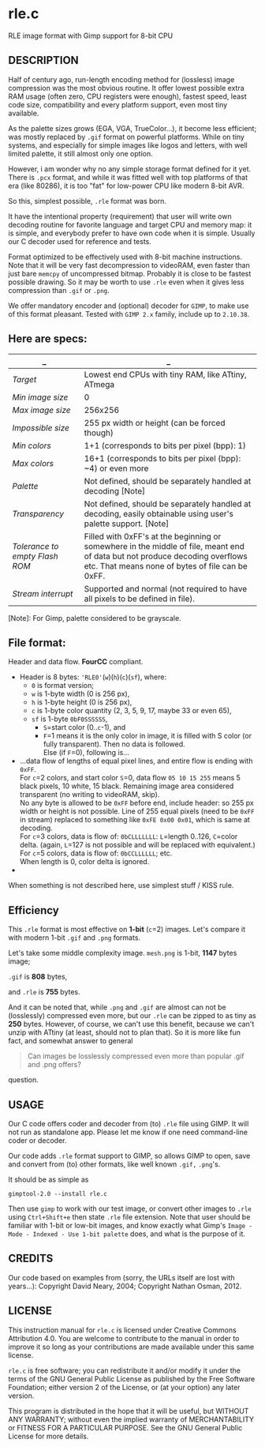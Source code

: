 # rle.c
RLE image format with Gimp support for 8-bit CPU

DESCRIPTION
-----------
Half of century ago, run-length encoding method for (lossless) image compression was the most obvious routine. It offer lowest possible extra RAM usage (often zero, CPU registers were enough), fastest speed, least code size, compatibility and every platform support, even most tiny available.

As the palette sizes grows (EGA, VGA, TrueColor...), it become less efficient; was mostly replaced by `.gif` format on powerful platforms. While on tiny systems, and especially for simple images like logos and letters, with well limited palette, it still almost only one option.

However, i am wonder why no any simple storage format defined for it yet. There is `.pcx` format, and while it was fitted well with top platforms of that era (like 80286), it is too "fat" for low-power CPU like modern 8-bit AVR.

So this, simplest possible, `.rle` format was born.

It have the intentional property (requirement) that user will write own decoding routine for favorite language and target CPU and memory map: it is simple, and everybody prefer to have own code when it is simple. Usually our C decoder used for reference and tests.

Format optimized to be effectively used with 8-bit machine instructions. <br> Note that it will be very fast decompression to videoRAM, even faster than just bare `memcpy` of uncompressed bitmap. Probably it is close to be fastest possible drawing. So it may be worth to use `.rle` even when it gives less compression than `.gif` or `.png`.

We offer mandatory encoder and (optional) decoder for `GIMP`, to make use of this format pleasant. Tested with `GIMP 2.x` family, include up to `2.10.38`.

Here are specs:
--------------

| _ | _ |
|------------------|---|
_Target_ | Lowest end CPUs with tiny RAM, like ATtiny, ATmega 
_Min image size_ | 0
_Max image size_ | 256x256
_Impossible size_ | 255 px width or height (can be forced though)
_Min colors_ | 1+1 (corresponds to bits per pixel (bpp): 1)
_Max colors_ | 16+1 (corresponds to bits per pixel (bpp): ~4) or even more
_Palette_ | Not defined, should be separately handled at decoding [Note]
_Transparency_ | Not defined, should be separately handled at decoding, easily obtainable using user's palette support. [Note]
_Tolerance to empty Flash ROM_ | Filled with 0xFF's at the beginning or somewhere in the middle of file, meant end of data but not produce decoding overflows etc. That means none of bytes of file can be 0xFF.
_Stream interrupt_ | Supported and normal (not required to have all pixels to be defined in file).

[Note]: For Gimp, palette considered to be grayscale.

File format:
-----------
Header and data flow. **FourCC** compliant.
* Header is 8 bytes:  `'RLE0'`(`w`)(`h`)(`c`)(`sf`), where:
  - `0` is format version;
  - `w` is 1-byte width (0 is 256 px),
  - `h` is 1-byte height (0 is 256 px),
  - `c` is 1-byte color quantity (2, 3, 5, 9, 17, maybe 33 or even 65),
  - `sf` is 1-byte `0bF0SSSSSS`,
    * `S`=start color (0..`c`-1), and
    * `F`=1 means it is the only color in image, it is filled with S color (or fully transparent). Then no data is followed. <br> Else (if `F`=0), following is...
* ...data flow of lengths of equal pixel lines, and entire flow is ending with `0xFF`. <br> For `c`=2 colors, and start color `S`=0, data flow `05 10 15 255` means 5 black pixels, 10 white, 15 black. Remaining image area considered transparent (no writing to videoRAM, skip). <br> No any byte is allowed to be `0xFF` before end, include header: so 255 px width or height is not possible. Line of 255 equal pixels (need to be `0xFF` in stream) replaced to something like `0xFE 0x00 0x01`, which is same at decoding. <br> For `c`=3 colors, data is flow of: `0bCLLLLLLL`: `L`=length 0..126, `C`=color delta. (again, `L`=127 is not possible and will be replaced with equivalent.) <br> For `c`=5 colors, data is flow of: `0bCCLLLLLL`; etc. <br> When length is 0, color delta is ignored.
* 
When something is not described here, use simplest stuff / KISS rule.

Efficiency
----------
This `.rle` format is most effective on **1-bit** (`c`=2) images.
Let's compare it with modern 1-bit `.gif` and `.png` formats.

Let's take some middle complexity image.
`mesh.png` is 1-bit, **1147** bytes image;

`.gif` is **808** bytes, 

and `.rle` is **755** bytes.

And it can be noted that, while `.png` and `.gif` are almost can not be (losslessly) compressed even more, but our `.rle` can be zipped to as tiny as **250** bytes. However, of course, we can't use this benefit, because we can't unzip with ATtiny (at least, should not to plan that). So it is more like fun fact, and somewhat answer to general
> Can images be losslessly compressed even more than popular .gif and .png offers?

question.

USAGE
-----
Our C code offers coder and decoder from (to) `.rle` file using GIMP. It will not run as standalone app. Please let me know if one need command-line coder or decoder.

Our code adds `.rle` format support to GIMP, so allows GIMP to open, save and convert from (to) other formats, like well known `.gif,` `.png`'s.

It should be as simple as

    gimptool-2.0 --install rle.c

Then use `gimp` to work with our test image, or convert other images to `.rle` using `Ctrl+Shift+e` then state `.rle` file extension. Note that user should be familiar with 1-bit or low-bit images, and know exactly what Gimp's `Image - Mode - Indexed - Use 1-bit palette` does, and what is the purpose of it.

CREDITS
-------
Our code based on examples from (sorry, the URLs itself are lost with years...):
Copyright David Neary, 2004; 
Copyright Nathan Osman, 2012.

LICENSE
-------
This instruction manual for `rle.c` is licensed under Creative Commons Attribution 4.0. You are welcome to contribute to the manual in order to improve it so long as your contributions are made available under this same license.

`rle.c` is free software; you can redistribute it and/or modify it under the terms of the GNU General Public License as published by the Free Software Foundation; either version 2 of the License, or (at your option) any later version.

This program is distributed in the hope that it will be useful, but WITHOUT ANY WARRANTY; without even the implied warranty of MERCHANTABILITY or FITNESS FOR A PARTICULAR PURPOSE. See the GNU General Public License for more details.
